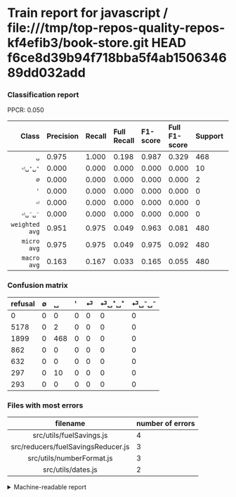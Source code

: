 # Train report for javascript / file:///tmp/top-repos-quality-repos-kf4efib3/book-store.git HEAD f6ce8d39b94f718bba5f4ab150634689dd032add

### Classification report

PPCR: 0.050

| Class | Precision | Recall | Full Recall | F1-score | Full F1-score | Support | Full Support | PPCR |
|------:|:----------|:-------|:------------|:---------|:---------|:--------|:-------------|:-----|
| `␣` | 0.975| 1.000| 0.198| 0.987| 0.329| 468| 2367| 0.198 |
| `⏎␣⁺␣⁺` | 0.000| 0.000| 0.000| 0.000| 0.000| 10| 307| 0.033 |
| `∅` | 0.000| 0.000| 0.000| 0.000| 0.000| 2| 5180| 0.000 |
| `'` | 0.000| 0.000| 0.000| 0.000| 0.000| 0| 862| 0.000 |
| `⏎` | 0.000| 0.000| 0.000| 0.000| 0.000| 0| 632| 0.000 |
| `⏎␣⁻␣⁻` | 0.000| 0.000| 0.000| 0.000| 0.000| 0| 293| 0.000 |
| `weighted avg` | 0.951| 0.975| 0.049| 0.963| 0.081| 480| 9641| 0.050 |
| `micro avg` | 0.975| 0.975| 0.049| 0.975| 0.092| 480| 9641| 0.050 |
| `macro avg` | 0.163| 0.167| 0.033| 0.165| 0.055| 480| 9641| 0.050 |

### Confusion matrix

|refusal|  ∅| ␣| '| ⏎| ⏎␣⁺␣⁺| ⏎␣⁻␣⁻| 
|:---|:---|:---|:---|:---|:---|:---|
|0 |0 |0 |0 |0 |0 |0 |
|5178 |0 |2 |0 |0 |0 |0 |
|1899 |0 |468 |0 |0 |0 |0 |
|862 |0 |0 |0 |0 |0 |0 |
|632 |0 |0 |0 |0 |0 |0 |
|297 |0 |10 |0 |0 |0 |0 |
|293 |0 |0 |0 |0 |0 |0 |

### Files with most errors

| filename | number of errors|
|:----:|:-----|
| src/utils/fuelSavings.js | 4 |
| src/reducers/fuelSavingsReducer.js | 3 |
| src/utils/numberFormat.js | 3 |
| src/utils/dates.js | 2 |

<details>
    <summary>Machine-readable report</summary>
```json
{
  "cl_report": {"\u0027": {"f1-score": 0.0, "precision": 0.0, "recall": 0.0, "support": 0}, "macro avg": {"f1-score": 0.16455696202531644, "precision": 0.1625, "recall": 0.16666666666666666, "support": 480}, "micro avg": {"f1-score": 0.975, "precision": 0.975, "recall": 0.975, "support": 480}, "weighted avg": {"f1-score": 0.9626582278481012, "precision": 0.950625, "recall": 0.975, "support": 480}, "\u2205": {"f1-score": 0.0, "precision": 0.0, "recall": 0.0, "support": 2}, "\u23ce": {"f1-score": 0.0, "precision": 0.0, "recall": 0.0, "support": 0}, "\u23ce\u2423\u207a\u2423\u207a": {"f1-score": 0.0, "precision": 0.0, "recall": 0.0, "support": 10}, "\u23ce\u2423\u207b\u2423\u207b": {"f1-score": 0.0, "precision": 0.0, "recall": 0.0, "support": 0}, "\u2423": {"f1-score": 0.9873417721518987, "precision": 0.975, "recall": 1.0, "support": 468}},
  "cl_report_full": {"\u0027": {"f1-score": 0.0, "precision": 0.0, "recall": 0.0, "support": 862}, "macro avg": {"f1-score": 0.0547945205479452, "precision": 0.1625, "recall": 0.032953105196451206, "support": 9641}, "micro avg": {"f1-score": 0.09248098014030233, "precision": 0.975, "recall": 0.048542682294367805, "support": 9641}, "weighted avg": {"f1-score": 0.08071691534300568, "precision": 0.2393761020641012, "recall": 0.048542682294367805, "support": 9641}, "\u2205": {"f1-score": 0.0, "precision": 0.0, "recall": 0.0, "support": 5180}, "\u23ce": {"f1-score": 0.0, "precision": 0.0, "recall": 0.0, "support": 632}, "\u23ce\u2423\u207a\u2423\u207a": {"f1-score": 0.0, "precision": 0.0, "recall": 0.0, "support": 307}, "\u23ce\u2423\u207b\u2423\u207b": {"f1-score": 0.0, "precision": 0.0, "recall": 0.0, "support": 293}, "\u2423": {"f1-score": 0.3287671232876712, "precision": 0.975, "recall": 0.19771863117870722, "support": 2367}},
  "ppcr": 0.04978736645576185
}
```
</details>
